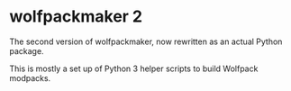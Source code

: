 # wolfpackmaker 2

The second version of wolfpackmaker, now rewritten as an actual Python package.

This is mostly a set up of Python 3 helper scripts to build Wolfpack modpacks.

